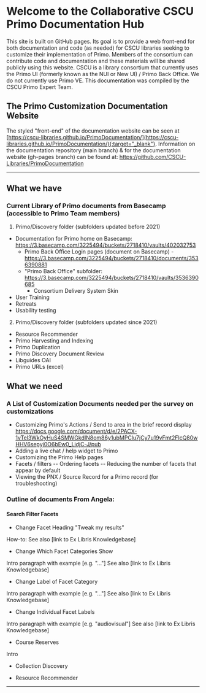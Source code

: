 # Welcome to the Collaborative CSCU Primo Documentation Hub

This site is built on GitHub pages. Its goal is to provide a web front-end for both documentation and code (as needed) for CSCU libraries seeking to customize their implementation of Primo. Members of the consortium can contribute code and documentation and these materials will be shared publicly using this website. CSCU is a library consortium that currently uses the Primo UI (formerly known as the NUI or New UI) / Primo Back Office. We do not currently use Primo VE. This documentation was compiled by the CSCU Primo Expert Team.

## The Primo Customization Documentation Website

The styled "front-end" of the documentation website can be seen at [https://cscu-libraries.github.io/PrimoDocumentation/](https://cscu-libraries.github.io/PrimoDocumentation/){:target="_blank"}.
Information on the documentation repository (main branch) & for the documentation website (gh-pages branch) can be found at: https://github.com/CSCU-Libraries/PrimoDocumentation


****

###

## What we have
### Current Library of Primo documents from Basecamp (accessible to Primo Team members)
1.	Primo/Discovery folder (subfolders updated before 2021)
- Documentation for Primo home on Basecamp: https://3.basecamp.com/3225494/buckets/2718410/vaults/402032753
  - Primo Back Office Login pages (document on Basecamp) - https://3.basecamp.com/3225494/buckets/2718410/documents/3536390881
  - "Primo Back Office" subfolder: https://3.basecamp.com/3225494/buckets/2718410/vaults/3536390685
    - Consortium Delivery System Skin
- User Training
- Retreats
- Usability testing

2.	Primo/Discovery folder (subfolders updated since 2021)
- Resource Recommender
- Primo Harvesting and Indexing
- Primo Duplication 
- Primo Discovery Document Review
- Libguides OAI
- Primo URLs (excel)
##

## What we need 
### A List of Customization Documents needed per the survey on customizations

- Customizing Primo's Actions / Send to area in the brief record display https://docs.google.com/document/d/e/2PACX-1vTel3WkOyHuS4SMWGkdIN8om86y1ubMPClu7jCy7u19vFmt2FlcQ80wHHV6sepyj0O6bEw0_LidjC-J/pub
- Adding a live chat / help widget to Primo
- Customizing the Primo Help pages
- Facets / filters
-- Ordering facets
-- Reducing the number of facets that appear by default
- Viewing the PNX / Source Record for a Primo record (for troubleshooting)

### Outline of documents From Angela:
#### Search Filter Facets 

- Change Facet Heading "Tweak my results"

How-to:
See also [link to Ex Libris Knowledgebase]

- Change Which Facet Categories Show

Intro paragraph with example [e.g. "..."]
See also [link to Ex Libris Knowledgebase]

- Change Label of Facet Category

Intro paragraph with example [e.g. "..."]
See also [link to Ex Libris Knowledgebase]

- Change Individual Facet Labels

Intro paragraph with example [e.g. "audiovisual"]
See also [link to Ex Libris Knowledgebase]

- Course Reserves

Intro

- Collection Discovery

- Resource Recommender

****
